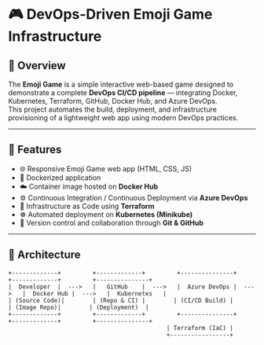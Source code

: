 # 🎮 DevOps-Driven Emoji Game Infrastructure

## 📘 Overview
The **Emoji Game** is a simple interactive web-based game designed to demonstrate a complete **DevOps CI/CD pipeline** — integrating Docker, Kubernetes, Terraform, GitHub, Docker Hub, and Azure DevOps.  
This project automates the build, deployment, and infrastructure provisioning of a lightweight web app using modern DevOps practices.

---

## 🚀 Features
- 🌐 Responsive Emoji Game web app (HTML, CSS, JS)
- 🐳 Dockerized application
- ☁️ Container image hosted on **Docker Hub**
- ⚙️ Continuous Integration / Continuous Deployment via **Azure DevOps**
- 🧩 Infrastructure as Code using **Terraform**
- ☸️ Automated deployment on **Kubernetes (Minikube)**
- 🔄 Version control and collaboration through **Git & GitHub**

---

## 🧠 Architecture

```text
+-------------+         +-------------+         +---------------+         +-------------+         +---------------+
|  Developer  |  --->   |   GitHub    |  --->   |  Azure DevOps |  --->   |  Docker Hub |  --->   |  Kubernetes   |
| (Source Code)|        | (Repo & CI) |        | (CI/CD Build) |        | (Image Repo)|        | (Deployment)  |
+-------------+         +-------------+         +---------------+         +-------------+         +---------------+
                                             | Terraform (IaC) |
                                             +-----------------+
